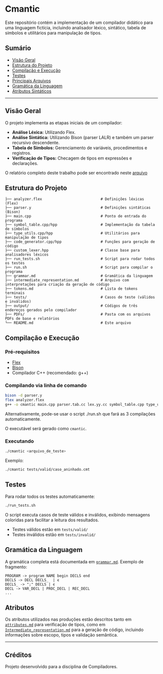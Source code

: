 
# Cmantic

Este repositório contém a implementação de um compilador didático para uma linguagem fictícia, incluindo analisador léxico, sintático, tabela de símbolos e utilitários para manipulação de tipos.

## Sumário

- [Visão Geral](#visão-geral)
- [Estrutura do Projeto](#estrutura-do-projeto)
- [Compilação e Execução](#compilação-e-execução)
- [Testes](#testes)
- [Principais Arquivos](#principais-arquivos)
- [Gramática da Linguagem](#gramática-da-linguagem)
- [Atributos Sintáticos](#atributos-sintáticos)

---

## Visão Geral

O projeto implementa as etapas iniciais de um compilador:

- **Análise Léxica:** Utilizando Flex.
- **Análise Sintática:** Utilizando Bison (parser LALR) e também um parser recursivo descendente.
- **Tabela de Símbolos:** Gerenciamento de variáveis, procedimentos e registros.
- **Verificação de Tipos:** Checagem de tipos em expressões e declarações.

O relatório completo deste trabalho pode ser encontrado neste [arquivo](PDFs/Relatório%20de%20Compiladores%20Unidade%202.pdf)

## Estrutura do Projeto

```
├── analyzer.flex                           # Definições léxicas (Flex)
├── parser.y                                # Definições sintáticas (Bison)
├── main.cpp                                # Ponto de entrada do programa
├── symbol_table.cpp/hpp                    # Implementação da tabela de símbolos
├── type_utils.cpp/hpp                      # Utilitários para manipulação de tipos
├── code_generator.cpp/hpp                  # Funções para geração de código
├── custom_lexer.hpp                        # Classe base para analisadores léxicos
├── run_tests.sh                            # Script para rodar todos os testes
├── run.sh                                  # Script para compilar o programa
├── grammar.md                              # Gramática da linguagem
├── intermediate_representation.md          # Arquivo com interpretações para criação da geração de código
├── tokens.md                               # Lista de tokens terminais
├── tests/                                  # Casos de teste (válidos e inválidos)
├── output/                                 # Códigos de três endereços gerados pelo compilador
├── PDFs/                                   # Pasta com os arquivos PDFs de base e relatórios
└── README.md                               # Este arquivo
```

## Compilação e Execução

### Pré-requisitos

- [Flex](https://github.com/westes/flex)
- [Bison](https://www.gnu.org/software/bison/)
- Compilador C++ (recomendado: g++)

### Compilando via linha de comando

```sh
bison -d parser.y 
flex analyzer.flex
g++ -o cmantic main.cpp parser.tab.cc lex.yy.cc symbol_table.cpp type_utils.cpp code_generator.cpp -lfl
```

Alternativamente, pode-se usar o script ./run.sh que fará as 3 compilações automaticamente.

O executável será gerado como `cmantic`.

### Executando

```sh
./cmantic <arquivo_de_teste>
```

Exemplo:

```sh
./cmantic tests/valid/caso_aninhado.cmt
```

## Testes

Para rodar todos os testes automaticamente:

```sh
./run_tests.sh
```

O script executa casos de teste válidos e inválidos, exibindo mensagens coloridas para facilitar a leitura dos resultados.

- Testes válidos estão em `tests/valid/`
- Testes inválidos estão em `tests/invalid/`

## Gramática da Linguagem

A gramática completa está documentada em [`grammar.md`](grammar.md). Exemplo de fragmento:

```
PROGRAM -> program NAME begin DECLS end
DECLS -> DECL DECLS_  | ϵ
DECLS_ -> ";" DECLS | ϵ
DECL -> VAR_DECL | PROC_DECL | REC_DECL
...
```

## Atributos

Os atributos utilizados nas produções estão descritos tanto em [`attributes.md`](attributes.md) para verificação de tipos, como em [`Intermediate_representation.md`](Intermediate_representation.md) para a geração de código, incluindo informações sobre escopo, tipos e validação semântica.

---

## Créditos

Projeto desenvolvido para a disciplina de Compiladores.
